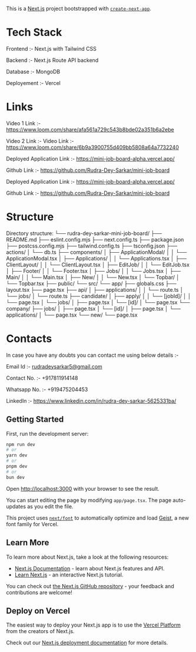 This is a [Next.js](https://nextjs.org) project bootstrapped with [`create-next-app`](https://nextjs.org/docs/app/api-reference/cli/create-next-app).

# Tech Stack
Frontend :- Next.js with Tailwind CSS

Backend :- Next.js Route API backend

Database :- MongoDB

Deployement :- Vercel

# Links
Video 1 Link :- https://www.loom.com/share/afa561a729c543b8bde02a351b6a2ebe
 
Video 2 Link :-
Video Link :- https://www.loom.com/share/6b9a3900755d409bb5808a64a7732240
 

Deployed Application Link :- https://mini-job-board-alpha.vercel.app/

Github Link :- https://github.com/Rudra-Dey-Sarkar/mini-job-board


Deployed Application Link :- https://mini-job-board-alpha.vercel.app/

Github Link :- https://github.com/Rudra-Dey-Sarkar/mini-job-board

# Structure 
Directory structure:
└── rudra-dey-sarkar-mini-job-board/
    ├── README.md
    ├── eslint.config.mjs
    ├── next.config.ts
    ├── package.json
    ├── postcss.config.mjs
    ├── tailwind.config.ts
    ├── tsconfig.json
    ├── actions/
    │   └── db.ts
    ├── components/
    │   ├── ApplicationModal/
    │   │   └── ApplicationModal.tsx
    │   ├── Applications/
    │   │   └── Applications.tsx
    │   ├── ClientLayout/
    │   │   └── ClientLayout.tsx
    │   ├── EditJob/
    │   │   └── EditJob.tsx
    │   ├── Footer/
    │   │   └── Footer.tsx
    │   ├── Jobs/
    │   │   └── Jobs.tsx
    │   ├── Main/
    │   │   └── Main.tsx
    │   ├── New/
    │   │   └── New.tsx
    │   └── Topbar/
    │       └── Topbar.tsx
    ├── public/
    └── src/
        └── app/
            ├── globals.css
            ├── layout.tsx
            ├── page.tsx
            ├── api/
            │   ├── applications/
            │   │   └── route.ts
            │   └── jobs/
            │       └── route.ts
            ├── candidate/
            │   ├── apply/
            │   │   └── [jobId]/
            │   │       └── page.tsx
            │   └── jobs/
            │       ├── page.tsx
            │       └── [id]/
            │           └── page.tsx
            └── company/
                ├── jobs/
                │   ├── page.tsx
                │   └── [id]/
                │       ├── page.tsx
                │       └── applications/
                │           └── page.tsx
                └── new/
                    └── page.tsx


# Contacts
In case you have any doubts you can contact me using below details :- 

Email Id :- rudradeysarkar5@gmail.com 

Contact No. :- +917811914148 

Whatsapp No. :- +919475204453 

LinkedIn :- https://www.linkedin.com/in/rudra-dey-sarkar-5625331ba/

## Getting Started

First, run the development server:

```bash
npm run dev
# or
yarn dev
# or
pnpm dev
# or
bun dev
```

Open [http://localhost:3000](http://localhost:3000) with your browser to see the result.

You can start editing the page by modifying `app/page.tsx`. The page auto-updates as you edit the file.

This project uses [`next/font`](https://nextjs.org/docs/app/building-your-application/optimizing/fonts) to automatically optimize and load [Geist](https://vercel.com/font), a new font family for Vercel.

## Learn More

To learn more about Next.js, take a look at the following resources:

- [Next.js Documentation](https://nextjs.org/docs) - learn about Next.js features and API.
- [Learn Next.js](https://nextjs.org/learn) - an interactive Next.js tutorial.

You can check out [the Next.js GitHub repository](https://github.com/vercel/next.js) - your feedback and contributions are welcome!

## Deploy on Vercel

The easiest way to deploy your Next.js app is to use the [Vercel Platform](https://vercel.com/new?utm_medium=default-template&filter=next.js&utm_source=create-next-app&utm_campaign=create-next-app-readme) from the creators of Next.js.

Check out our [Next.js deployment documentation](https://nextjs.org/docs/app/building-your-application/deploying) for more details.
